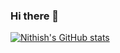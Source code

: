 ### Hi there 👋

[![Nithish's GitHub stats](https://github-readme-stats.vercel.app/api?username=sudo-NithishKarthik)](https://github.com/sudo-NithishKarthik/github-readme-stats)
[](https://raw.githubusercontent.com/thompsonemerson/thompsonemerson/master/cover-thompson.png)
